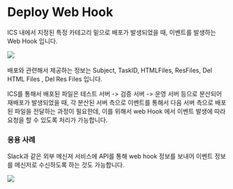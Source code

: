 # Deploy Web Hook

ICS 내에서 지정된 특정 카테고리 밑으로 배포가 발생되었을 때, 이벤트를 발생하는 Web Hook 입니다.

![](<../../.gitbook/assets/스크린샷 2021-12-02 오전 9.54.49.png>)

배포와 관련해서 제공하는 정보는 Subject, TaskID, HTMLFiles, ResFiles, Del HTML Files , Del Res Files 입니다.

ICS를 통해서 배포된 파일은 테스트 서버 -> 검증 서버 -> 운영 서버 등으로 분산되어 재배포가 발생되었을 때, 각 분산된 서버 측으로 이벤트를 통해서 다음 서버 측으로 배포된 파일을 전달하는 과정이 필요한데, 이를 위해서 web Hook 에서 이벤트 발생에 따라 요청을 할 수 있도록 처리가 가능합니다.

### 응용 사례

Slack과 같은 외부 메신져 서비스에 API를 통해 web hook 정보를 보내어 이벤트 정보를 메신저로 수신하도록 하는 것도 가능합니다.

![](<../../.gitbook/assets/스크린샷 2021-11-11 오후 3.57.22.png>)
